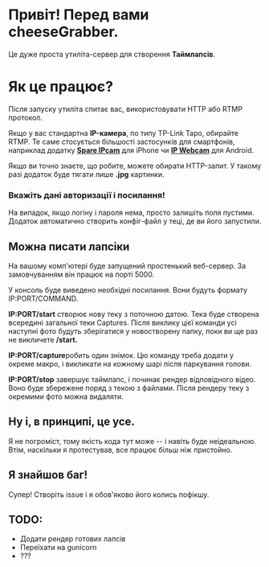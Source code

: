 ﻿# Привіт! Перед вами cheeseGrabber.

Це дуже проста утиліта-сервер для створення **Таймлапсів**.


# Як це працює?

Після запуску утиліта спитає вас, використовувати HTTP або RTMP протокол. 

Якщо у вас стандартна **IP-камера**, по типу TP-Link Tapo, обирайте RTMP. Те саме стосується більшості застосунків для смартфонів, наприклад додатку [**Spare IPcam**](https://apps.apple.com/us/app/spare-ipcam-phone-ip-camera/id1644971800?l=ru) для iPhone чи [**IP Webcam**](https://play.google.com/store/apps/details?id=com.pas.webcam&hl=uk) для Android.

Якщо ви точно знаєте, що робите, можете обирати HTTP-запит. У такому разі додаток буде тягати лише __.jpg__  картинки.

### Вкажіть дані авторизації і посилання!

На випадок, якщо логіну і пароля нема, просто залишіть поля пустими. Додаток автоматично створить конфіг-файл у теці, де ви його запустили.

## Можна писати лапсіки

На вашому комп'ютері буде запущений простенький веб-сервер. За замовчуванням він працює на порті 5000.

У консоль буде виведено необхідні посилання. Вони будуть формату IP:PORT/COMMAND.

**IP:PORT/start** створює нову теку з поточною датою. Тека буде створена всередині загальної теки Captures. Після виклику цієї команди усі наступні фото будуть зберігатися у новостворену папку, поки ви ще раз не викличете **/start.**

**IP:PORT/capture**робить один знімок. Цю команду треба додати у окреме макро, і викликати на кожному шарі після паркування голови. 

**IP:PORT/stop** завершує таймлапс, і починає рендер відповідного відео. Воно буде збережене поряд з текою з файлами. Після рендеру теку з окремими фото можна видаляти.

## Ну і, в принципі, це усе. 

Я не погроміст, тому якість кода тут може -- і навіть буде неідеальною. Втім, наскільки я протестував, все працює більш ніж пристойно.

## Я знайшов баг!

Супер! Створіть issue і я обов'яково його колись пофікшу.

## TODO:
* Додати рендер готових лапсів
* Переїхати на gunicorn
* ???

